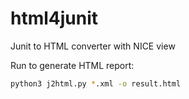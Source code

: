# html4junit
Junit to HTML converter with NICE view

Run to generate HTML report:

```bash
python3 j2html.py *.xml -o result.html
```
